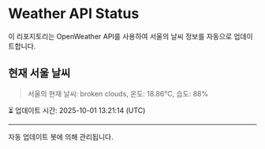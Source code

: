 
# Weather API Status

이 리포지토리는 OpenWeather API를 사용하여 서울의 날씨 정보를 자동으로 업데이트합니다.

## 현재 서울 날씨
> 서울의 현재 날씨: broken clouds, 온도: 18.86°C, 습도: 88%

⏳ 업데이트 시간: 2025-10-01 13:21:14 (UTC)

---
자동 업데이트 봇에 의해 관리됩니다.
